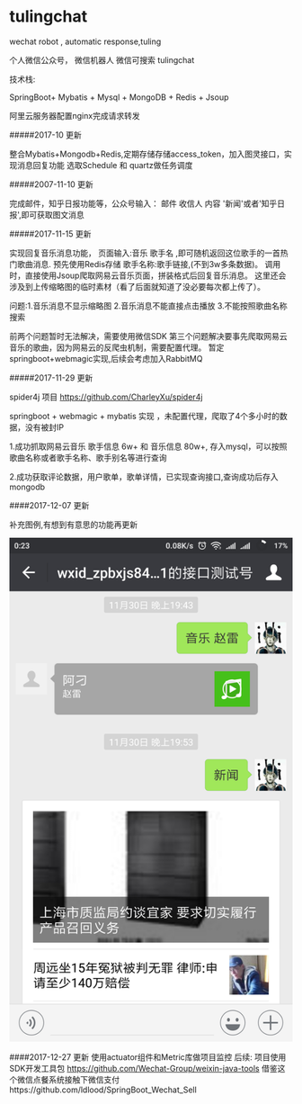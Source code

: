 # tulingchat
wechat robot , automatic response,tuling

个人微信公众号， 微信机器人 微信可搜索  tulingchat

技术栈:

SpringBoot+ Mybatis + Mysql + MongoDB + Redis + Jsoup

阿里云服务器配置nginx完成请求转发

#####2017-10 更新

整合Mybatis+Mongodb+Redis,定期存储存储access_token，加入图灵接口，实现消息回复功能
选取Schedule 和 quartz做任务调度

#####2007-11-10 更新

完成邮件，知乎日报功能等，公众号输入： 邮件 收信人 内容
'新闻'或者'知乎日报',即可获取图文消息

#####2017-11-15 更新

实现回复音乐消息功能，
页面输入:音乐 歌手名 ,即可随机返回这位歌手的一首热门歌曲消息.
预先使用Redis存储 歌手名称:歌手链接,(不到3w多条数据)。
调用时，直接使用Jsoup爬取网易云音乐页面，拼装格式后回复音乐消息。
这里还会涉及到上传缩略图的临时素材（看了后面就知道了没必要每次都上传了）。


问题:1.音乐消息不显示缩略图
     2.音乐消息不能直接点击播放
     3.不能按照歌曲名称搜索


前两个问题暂时无法解决，需要使用微信SDK
第三个问题解决要事先爬取网易云音乐的歌曲，因为网易云的反爬虫机制，需要配置代理。
暂定springboot+webmagic实现,后续会考虑加入RabbitMQ

#####2017-11-29 更新

spider4j 项目      https://github.com/CharleyXu/spider4j

springboot + webmagic + mybatis 实现 ，未配置代理，爬取了4个多小时的数据，没有被封IP

1.成功抓取网易云音乐 歌手信息 6w+ 和 音乐信息 80w+,
  存入mysql，可以按照歌曲名称或者歌手名称、歌手别名等进行查询
    
2.成功获取评论数据，用户歌单，歌单详情，已实现查询接口,查询成功后存入mongodb

####2017-12-07 更新

补充图例,有想到有意思的功能再更新

![Image text](https://raw.githubusercontent.com/CharleyXu/tulingchat/master/src/main/resources/static/legend.png)

####2017-12-27 更新
使用actuator组件和Metric库做项目监控 
后续:
项目使用SDK开发工具包 https://github.com/Wechat-Group/weixin-java-tools
借鉴这个微信点餐系统接触下微信支付https://github.com/ldlood/SpringBoot_Wechat_Sell
